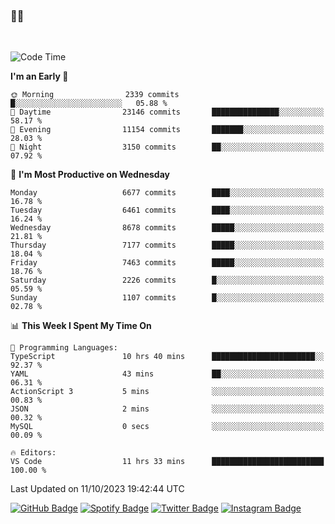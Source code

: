 ### 🤙🍺

<!-- <a href="https://github-readme-stats.vercel.app/api?username=hzak2xx&count_private=true&show_icons=true&theme=dracula">
  <img align="center" src="https://github-readme-stats.vercel.app/api?username=hzak2xx&count_private=true&show_icons=true&theme=dracula" />
</a>
</br> -->
</br>

<!--START_SECTION:waka-->
![Code Time](http://img.shields.io/badge/Code%20Time-2%2C831%20hrs%2040%20mins-blue)

**I'm an Early 🐤** 

```text
🌞 Morning                2339 commits        █░░░░░░░░░░░░░░░░░░░░░░░░   05.88 % 
🌆 Daytime                23146 commits       ███████████████░░░░░░░░░░   58.17 % 
🌃 Evening                11154 commits       ███████░░░░░░░░░░░░░░░░░░   28.03 % 
🌙 Night                  3150 commits        ██░░░░░░░░░░░░░░░░░░░░░░░   07.92 % 
```
📅 **I'm Most Productive on Wednesday** 

```text
Monday                   6677 commits        ████░░░░░░░░░░░░░░░░░░░░░   16.78 % 
Tuesday                  6461 commits        ████░░░░░░░░░░░░░░░░░░░░░   16.24 % 
Wednesday                8678 commits        █████░░░░░░░░░░░░░░░░░░░░   21.81 % 
Thursday                 7177 commits        █████░░░░░░░░░░░░░░░░░░░░   18.04 % 
Friday                   7463 commits        █████░░░░░░░░░░░░░░░░░░░░   18.76 % 
Saturday                 2226 commits        █░░░░░░░░░░░░░░░░░░░░░░░░   05.59 % 
Sunday                   1107 commits        █░░░░░░░░░░░░░░░░░░░░░░░░   02.78 % 
```


📊 **This Week I Spent My Time On** 

```text
💬 Programming Languages: 
TypeScript               10 hrs 40 mins      ███████████████████████░░   92.37 % 
YAML                     43 mins             ██░░░░░░░░░░░░░░░░░░░░░░░   06.31 % 
ActionScript 3           5 mins              ░░░░░░░░░░░░░░░░░░░░░░░░░   00.83 % 
JSON                     2 mins              ░░░░░░░░░░░░░░░░░░░░░░░░░   00.32 % 
MySQL                    0 secs              ░░░░░░░░░░░░░░░░░░░░░░░░░   00.09 % 

🔥 Editors: 
VS Code                  11 hrs 33 mins      █████████████████████████   100.00 % 
```


 Last Updated on 11/10/2023 19:42:44 UTC
<!--END_SECTION:waka-->

[![GitHub Badge](https://img.shields.io/badge/GitHub-100000?style=for-the-badge&logo=github&logoColor=white)](https://github.com/hzak2xx)
[![Spotify Badge](https://img.shields.io/badge/Spotify-1ED760?&style=for-the-badge&logo=spotify&logoColor=white)](https://open.spotify.com/user/uf90s6sbbh75a1mt44clkhkvf)
[![Twitter Badge](https://img.shields.io/badge/Twitter-1DA1F2?style=for-the-badge&logo=twitter&logoColor=white)](https://twitter.com/hzak2xx)
[![Instagram Badge](https://img.shields.io/badge/Instagram-E4405F?style=for-the-badge&logo=instagram&logoColor=white)](https://www.instagram.com/hzak2xx/)
